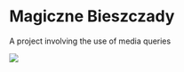 # Magiczne Bieszczady

A project involving the use of media queries

![](./layouts/bieszczady-page-load-fhd.png)
